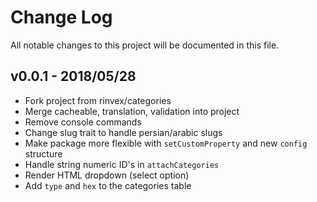 # Change Log

All notable changes to this project will be documented in this file.

## v0.0.1 - 2018/05/28
- Fork project from rinvex/categories
- Merge cacheable, translation, validation into project
- Remove console commands
- Change slug trait to handle persian/arabic slugs
- Make package more flexible with `setCustomProperty` and new `config` structure
- Handle string numeric ID's in `attachCategories`
- Render HTML dropdown (select option)
- Add `type` and `hex` to the categories table 
